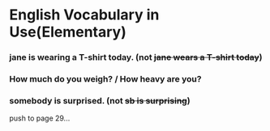 # English Vocabulary in Use(Elementary)

### jane is wearing a T-shirt today. (not ~~jane wears a T-shirt today~~)
### How much do you weigh? / How heavy are you?
### somebody is surprised. (not ~~sb is surprising~~)


push to page 29...


















